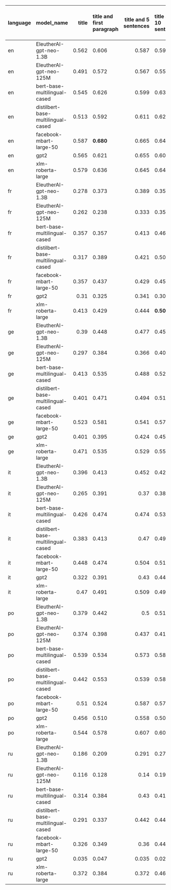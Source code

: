 | language   | model_name                         |   title | title and first paragraph   |   title and 5 sentences | title and 10 sentences   | title and first sentence each paragraph   | raw text   |
|:-----------|:-----------------------------------|--------:|:----------------------------|------------------------:|:-------------------------|:------------------------------------------|:-----------|
| en         | EleutherAI-gpt-neo-1.3B            |   0.562 | 0.606                       |                   0.587 | 0.599                    | 0.645                                     | 0.621      |
| en         | EleutherAI-gpt-neo-125M            |   0.491 | 0.572                       |                   0.567 | 0.553                    | 0.577                                     | 0.570      |
| en         | bert-base-multilingual-cased       |   0.545 | 0.626                       |                   0.599 | 0.638                    | 0.660                                     | 0.650      |
| en         | distilbert-base-multilingual-cased |   0.513 | 0.592                       |                   0.611 | 0.621                    | 0.623                                     | 0.614      |
| en         | facebook-mbart-large-50            |   0.587 | **0.680**                   |                   0.665 | 0.643                    | 0.650                                     | 0.655      |
| en         | gpt2                               |   0.565 | 0.621                       |                   0.655 | 0.601                    | 0.645                                     | 0.592      |
| en         | xlm-roberta-large                  |   0.579 | 0.636                       |                   0.645 | 0.641                    | 0.653                                     | 0.626      |
| fr         | EleutherAI-gpt-neo-1.3B            |   0.278 | 0.373                       |                   0.389 | 0.357                    | 0.429                                     | 0.444      |
| fr         | EleutherAI-gpt-neo-125M            |   0.262 | 0.238                       |                   0.333 | 0.357                    | 0.357                                     | 0.270      |
| fr         | bert-base-multilingual-cased       |   0.357 | 0.357                       |                   0.413 | 0.460                    | 0.500                                     | **0.508**  |
| fr         | distilbert-base-multilingual-cased |   0.317 | 0.389                       |                   0.421 | 0.500                    | 0.476                                     | 0.452      |
| fr         | facebook-mbart-large-50            |   0.357 | 0.437                       |                   0.429 | 0.452                    | 0.460                                     | 0.444      |
| fr         | gpt2                               |   0.31  | 0.325                       |                   0.341 | 0.302                    | 0.413                                     | 0.476      |
| fr         | xlm-roberta-large                  |   0.413 | 0.429                       |                   0.444 | **0.508**                | 0.484                                     | 0.452      |
| ge         | EleutherAI-gpt-neo-1.3B            |   0.39  | 0.448                       |                   0.477 | 0.453                    | 0.477                                     | 0.471      |
| ge         | EleutherAI-gpt-neo-125M            |   0.297 | 0.384                       |                   0.366 | 0.401                    | 0.413                                     | 0.355      |
| ge         | bert-base-multilingual-cased       |   0.413 | 0.535                       |                   0.488 | 0.523                    | 0.541                                     | 0.535      |
| ge         | distilbert-base-multilingual-cased |   0.401 | 0.471                       |                   0.494 | 0.517                    | 0.558                                     | 0.512      |
| ge         | facebook-mbart-large-50            |   0.523 | 0.581                       |                   0.541 | 0.576                    | 0.541                                     | **0.616**  |
| ge         | gpt2                               |   0.401 | 0.395                       |                   0.424 | 0.459                    | 0.500                                     | 0.483      |
| ge         | xlm-roberta-large                  |   0.471 | 0.535                       |                   0.529 | 0.558                    | 0.541                                     | 0.576      |
| it         | EleutherAI-gpt-neo-1.3B            |   0.396 | 0.413                       |                   0.452 | 0.426                    | 0.426                                     | 0.496      |
| it         | EleutherAI-gpt-neo-125M            |   0.265 | 0.391                       |                   0.37  | 0.387                    | 0.426                                     | 0.352      |
| it         | bert-base-multilingual-cased       |   0.426 | 0.474                       |                   0.474 | 0.530                    | 0.548                                     | 0.513      |
| it         | distilbert-base-multilingual-cased |   0.383 | 0.413                       |                   0.47  | 0.496                    | 0.465                                     | 0.500      |
| it         | facebook-mbart-large-50            |   0.448 | 0.474                       |                   0.504 | 0.513                    | 0.530                                     | **0.565**  |
| it         | gpt2                               |   0.322 | 0.391                       |                   0.43  | 0.443                    | 0.457                                     | 0.483      |
| it         | xlm-roberta-large                  |   0.47  | 0.491                       |                   0.509 | 0.496                    | 0.504                                     | **0.565**  |
| po         | EleutherAI-gpt-neo-1.3B            |   0.379 | 0.442                       |                   0.5   | 0.510                    | 0.524                                     | 0.500      |
| po         | EleutherAI-gpt-neo-125M            |   0.374 | 0.398                       |                   0.437 | 0.413                    | 0.466                                     | 0.408      |
| po         | bert-base-multilingual-cased       |   0.539 | 0.534                       |                   0.573 | 0.587                    | 0.583                                     | 0.539      |
| po         | distilbert-base-multilingual-cased |   0.442 | 0.553                       |                   0.539 | 0.583                    | 0.524                                     | 0.539      |
| po         | facebook-mbart-large-50            |   0.51  | 0.524                       |                   0.587 | 0.578                    | 0.626                                     | **0.665**  |
| po         | gpt2                               |   0.456 | 0.510                       |                   0.558 | 0.500                    | 0.500                                     | 0.587      |
| po         | xlm-roberta-large                  |   0.544 | 0.578                       |                   0.607 | 0.602                    | 0.519                                     | 0.583      |
| ru         | EleutherAI-gpt-neo-1.3B            |   0.186 | 0.209                       |                   0.291 | 0.279                    | 0.267                                     | 0.209      |
| ru         | EleutherAI-gpt-neo-125M            |   0.116 | 0.128                       |                   0.14  | 0.198                    | 0.140                                     | 0.093      |
| ru         | bert-base-multilingual-cased       |   0.314 | 0.384                       |                   0.43  | 0.419                    | 0.488                                     | 0.407      |
| ru         | distilbert-base-multilingual-cased |   0.291 | 0.337                       |                   0.442 | 0.442                    | 0.407                                     | 0.453      |
| ru         | facebook-mbart-large-50            |   0.326 | 0.349                       |                   0.36  | 0.442                    | **0.500**                                 | 0.430      |
| ru         | gpt2                               |   0.035 | 0.047                       |                   0.035 | 0.023                    | 0.128                                     | 0.105      |
| ru         | xlm-roberta-large                  |   0.372 | 0.384                       |                   0.372 | 0.465                    | 0.442                                     | 0.488      |